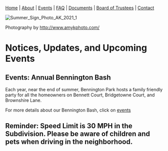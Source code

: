 [Home](index.md) | [About](about.md) | [Events](events.md) | [FAQ](faq.md) | [Documents](documents.md) | [Board of Trustees](trustees.md) | [Contact](contact.md)

![Summer_Sign_Photo_AK_2021_1](https://user-images.githubusercontent.com/45678957/121732894-6576a680-cab8-11eb-8626-6a378f919fda.jpg)

Photography by http://www.amykphoto.com/

# Notices, Updates, and Upcoming Events

## Events:  Annual Bennington Bash

Each year, near the end of summer, Bennington Park hosts a family friendly party for all the homeowners on Bennett Court, Bridgetowne Court, and Brownshire Lane.

For more details about our Bennington Bash, click on [events](events.md)

## Reminder:  Speed Limit is 30 MPH in the Subdivision. Please be aware of children and pets when driving in the neighborhood.
